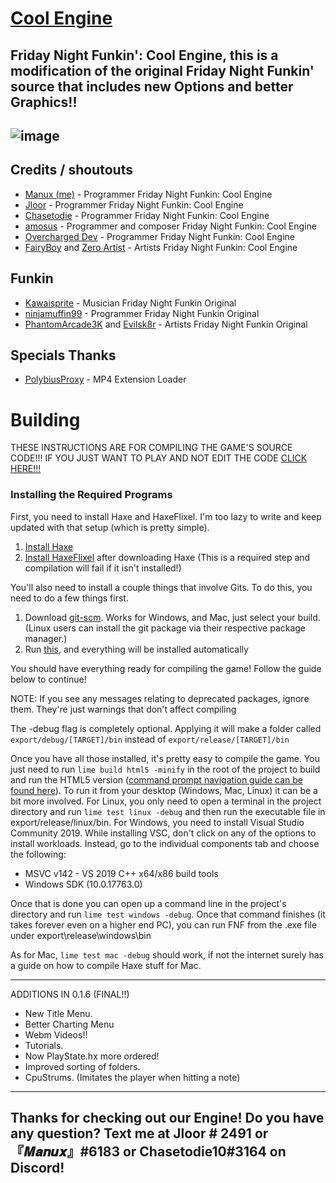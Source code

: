 # [Cool Engine](https://github.com/Manux123/FNF-Cool-Engine)

**Friday Night Funkin': Cool Engine, this is a modification of the original Friday Night Funkin' source that includes new Options and better Graphics!!**
----------------------------------------------

![image](https://media.discordapp.net/attachments/871591689737875486/886366232859803668/cool.png?width=958&height=670)
----------------------------------------------

## Credits / shoutouts
- [Manux (me)](https://twitter.com/ActionsAnimati1) - Programmer Friday Night Funkin: Cool Engine
- [Jloor](https://twitter.com/GamerJloor) - Programmer Friday Night Funkin: Cool Engine
- [Chasetodie](https://twitter.com/Chasetodie10) - Programmer Friday Night Funkin: Cool Engine
- [amosus](https://youtube.com/c/MrClogsworthYT) - Programmer and composer Friday Night Funkin: Cool Engine
- [Overcharged Dev](https://www.youtube.com/channel/UCkcscIIXyUsfj2DsnNDWQbg/) - Programmer Friday Night Funkin: Cool Engine
- [FairyBoy](https://twitter.com/JulianSamwise?s=09) and [Zero Artist](https://twitter.com/zero_artist02) - Artists Friday Night Funkin: Cool Engine

## Funkin
- [Kawaisprite](https://twitter.com/kawaisprite) - Musician Friday Night Funkin Original
- [ninjamuffin99](https://twitter.com/ninja_muffin99) - Programmer Friday Night Funkin Original
- [PhantomArcade3K](https://twitter.com/phantomarcade3k) and [Evilsk8r](https://twitter.com/evilsk8r) - Artists Friday Night Funkin Original

## Specials Thanks
- [PolybiusProxy](https://twitter.com/polybiusproxy) - MP4 Extension Loader

# Building
THESE INSTRUCTIONS ARE FOR COMPILING THE GAME'S SOURCE CODE!!!
IF YOU JUST WANT TO PLAY AND NOT EDIT THE CODE [CLICK HERE!!!](https://gamebanana.com/mods/326036)

### Installing the Required Programs

First, you need to install Haxe and HaxeFlixel. I'm too lazy to write and keep updated with that setup (which is pretty simple). 
1. [Install Haxe](https://haxe.org/download/)
2. [Install HaxeFlixel](https://haxeflixel.com/documentation/install-haxeflixel/) after downloading Haxe (This is a required step and compilation will fail if it isn't installed!)

You'll also need to install a couple things that involve Gits. To do this, you need to do a few things first.
1. Download [git-scm](https://git-scm.com/downloads). Works for Windows, and Mac, just select your build. (Linux users can install the git package via their respective package manager.)
2. Run [this](https://github.com/Manux123/FNF-Cool-Engine/blob/master/Installation_of_the_Haxe_and_APIStuff_libraries.bat), and everything will be installed automatically

You should have everything ready for compiling the game! Follow the guide below to continue!

NOTE: If you see any messages relating to deprecated packages, ignore them. They're just warnings that don't affect compiling

The -debug flag is completely optional.
Applying it will make a folder called `export/debug/[TARGET]/bin` instead of `export/release/[TARGET]/bin`

Once you have all those installed, it's pretty easy to compile the game. You just need to run `lime build html5 -minify` in the root of the project to build and run the HTML5 version ([command prompt navigation guide can be found here](https://ninjamuffin99.newgrounds.com/news/post/1090480)).
To run it from your desktop (Windows, Mac, Linux) it can be a bit more involved. For Linux, you only need to open a terminal in the project directory and run `lime test linux -debug` and then run the executable file in export/release/linux/bin. For Windows, you need to install Visual Studio Community 2019. While installing VSC, don't click on any of the options to install workloads. Instead, go to the individual components tab and choose the following:
* MSVC v142 - VS 2019 C++ x64/x86 build tools
* Windows SDK (10.0.17763.0)

Once that is done you can open up a command line in the project's directory and run `lime test windows -debug`. Once that command finishes (it takes forever even on a higher end PC), you can run FNF from the .exe file under export\release\windows\bin

As for Mac, `lime test mac -debug` should work, if not the internet surely has a guide on how to compile Haxe stuff for Mac.

----------------------------------------------

ADDITIONS IN 0.1.6 (FINAL!!)

- New Title Menu.
- Better Charting Menu
- Webm Videos!!
- Tutorials.
- Now PlayState.hx more ordered!
- Improved sorting of folders.
- CpuStrums. (Imitates the player when hitting a note)

----------------------------------------------
Thanks for checking out our Engine! Do you have any question? Text me at Jloor # 2491 or 『𝑴𝒂𝒏𝒖𝒙』#6183 or Chasetodie10#3164 on Discord!
----------------------------------------------
